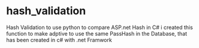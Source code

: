 # hash_validation
Hash Validation to use python to compare ASP.net Hash in C#
i created this function to make adptive to use the same PassHash in the Database, that has been created in c# with .net Framwork
